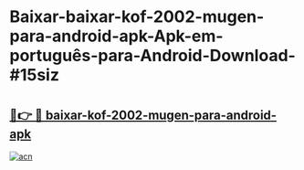 # Baixar-baixar-kof-2002-mugen-para-android-apk-Apk-em-português​-para-Android-Download-#15siz

# <h2><a href="https://ainizakaria.my?title=baixar-kof-2002-mugen-para-android-apk&ref=24M">🔗👉 🔴 baixar-kof-2002-mugen-para-android-apk</a></h2>

[![acn](https://github.com/user-attachments/assets/0f9c940e-d8b0-45ae-aac7-cd30a18b3e1c)](https://ainizakaria.my?title=baixar-kof-2002-mugen-para-android-apk&ref=24M)

